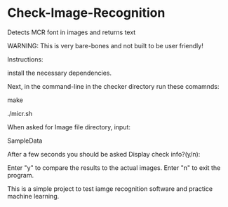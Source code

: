# Check-Image-Recognition
Detects MCR font in images and returns text

WARNING: This is very bare-bones and not built to be user friendly!


Instructions:

install the necessary dependencies.

Next, in the command-line in the checker directory run these comamnds: 

make

./micr.sh

When asked for Image file directory, input:

SampleData 

After a few seconds you should be asked Display check info?(y/n):

Enter "y" to compare the results to the actual images. Enter "n" to exit the program.

This is a simple project to test iamge recognition software and practice machine learning.



